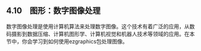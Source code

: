    

## 4.10　图形：数字图像处理

数字图像处理是使用计算机算法来处理数字图像。这个技术有着广泛的应用，从数码摄影到数据压缩、计算机图形学、计算机视觉和机器人技术等领域的应用。在本节中，你会学习到如何使用ezgraphics包处理图像。